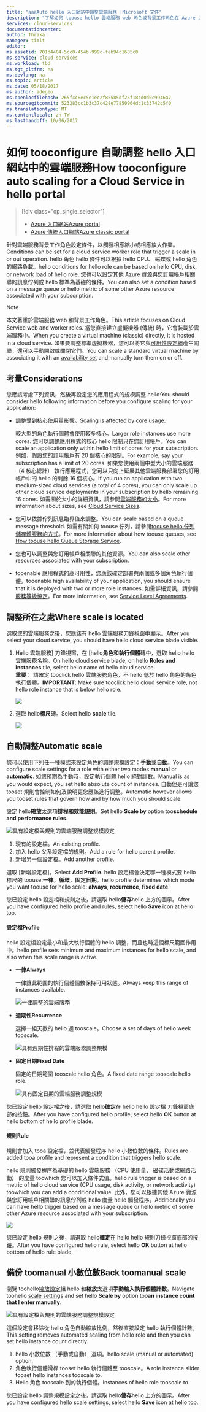 ```yaml
---
title: "aaaAuto hello 入口網站中調整雲端服務 |Microsoft 文件"
description: "了解如何 toouse hello 雲端服務 web 角色或背景工作角色在 Azure 入口網站 tooconfigure 自動調整規模規則。"
services: cloud-services
documentationcenter: 
author: Thraka
manager: timlt
editor: 
ms.assetid: 701d4404-5cc0-454b-999c-feb94c1685c0
ms.service: cloud-services
ms.workload: tbd
ms.tgt_pltfrm: na
ms.devlang: na
ms.topic: article
ms.date: 05/18/2017
ms.author: adegeo
ms.openlocfilehash: 265f4c8ec5e1ec2f85585df25f18cd0d0c9946a7
ms.sourcegitcommit: 523283cc1b3c37c428e77850964dc1c33742c5f0
ms.translationtype: MT
ms.contentlocale: zh-TW
ms.lasthandoff: 10/06/2017
---
```

# <a name="how-tooconfigure-auto-scaling-for-a-cloud-service-in-hello-portal"></a><span data-ttu-id="3133b-103">如何 tooconfigure 自動調整 hello 入口網站中的雲端服務</span><span class="sxs-lookup"><span data-stu-id="3133b-103">How tooconfigure auto scaling for a Cloud Service in hello portal</span></span>
> [!div class="op_single_selector"]
> * [<span data-ttu-id="3133b-104">Azure 入口網站</span><span class="sxs-lookup"><span data-stu-id="3133b-104">Azure portal</span></span>](cloud-services-how-to-scale-portal.md)
> * [<span data-ttu-id="3133b-105">Azure 傳統入口網站</span><span class="sxs-lookup"><span data-stu-id="3133b-105">Azure classic portal</span></span>](cloud-services-how-to-scale.md)

<span data-ttu-id="3133b-106">針對雲端服務背景工作角色設定條件，以觸發相應縮小或相應放大作業。</span><span class="sxs-lookup"><span data-stu-id="3133b-106">Conditions can be set for a cloud service worker role that trigger a scale in or out operation.</span></span> <span data-ttu-id="3133b-107">hello 角色 hello 條件可以根據 hello CPU、 磁碟或 hello 角色的網路負載。</span><span class="sxs-lookup"><span data-stu-id="3133b-107">hello conditions for hello role can be based on hello CPU, disk, or network load of hello role.</span></span> <span data-ttu-id="3133b-108">您也可以設定其他 Azure 資源與您訂用帳戶相關聯的訊息佇列或 hello 標準為基礎的條件。</span><span class="sxs-lookup"><span data-stu-id="3133b-108">You can also set a condition based on a message queue or hello metric of some other Azure resource associated with your subscription.</span></span>

> [!NOTE]
> <span data-ttu-id="3133b-109">本文著重於雲端服務 web 和背景工作角色。</span><span class="sxs-lookup"><span data-stu-id="3133b-109">This article focuses on Cloud Service web and worker roles.</span></span> <span data-ttu-id="3133b-110">當您直接建立虛擬機器 (傳統) 時，它會裝載於雲端服務中。</span><span class="sxs-lookup"><span data-stu-id="3133b-110">When you create a virtual machine (classic) directly, it is hosted in a cloud service.</span></span> <span data-ttu-id="3133b-111">如果要調整標準虛擬機器，您可以將它與[可用性設定組](../virtual-machines/windows/classic/configure-availability.md?toc=%2fazure%2fvirtual-machines%2fwindows%2fclassic%2ftoc.json)產生關聯，還可以手動開啟或關閉它們。</span><span class="sxs-lookup"><span data-stu-id="3133b-111">You can scale a standard virtual machine by associating it with an [availability set](../virtual-machines/windows/classic/configure-availability.md?toc=%2fazure%2fvirtual-machines%2fwindows%2fclassic%2ftoc.json) and manually turn them on or off.</span></span>

## <a name="considerations"></a><span data-ttu-id="3133b-112">考量</span><span class="sxs-lookup"><span data-stu-id="3133b-112">Considerations</span></span>
<span data-ttu-id="3133b-113">您應該考慮下列資訊，然後再設定您的應用程式的規模調整 hello:</span><span class="sxs-lookup"><span data-stu-id="3133b-113">You should consider hello following information before you configure scaling for your application:</span></span>

* <span data-ttu-id="3133b-114">調整受到核心使用量影響。</span><span class="sxs-lookup"><span data-stu-id="3133b-114">Scaling is affected by core usage.</span></span>

    <span data-ttu-id="3133b-115">較大型的角色執行個體會使用較多核心。</span><span class="sxs-lookup"><span data-stu-id="3133b-115">Larger role instances use more cores.</span></span> <span data-ttu-id="3133b-116">您可以調整應用程式的核心 hello 限制只在您訂用帳戶。</span><span class="sxs-lookup"><span data-stu-id="3133b-116">You can scale an application only within hello limit of cores for your subscription.</span></span> <span data-ttu-id="3133b-117">例如，假設您的訂用帳戶有 20 個核心的限制。</span><span class="sxs-lookup"><span data-stu-id="3133b-117">For example, say your subscription has a limit of 20 cores.</span></span> <span data-ttu-id="3133b-118">如果您使用兩個中型大小的雲端服務 （4 核心總計） 執行應用程式，您可以只向上延展其他雲端服務部署您的訂用帳戶中的 hello 的剩餘 16 個核心。</span><span class="sxs-lookup"><span data-stu-id="3133b-118">If you run an application with two medium-sized cloud services (a total of 4 cores), you can only scale up other cloud service deployments in your subscription by hello remaining 16 cores.</span></span> <span data-ttu-id="3133b-119">如需關於大小的詳細資訊，請參閱[雲端服務的大小](cloud-services-sizes-specs.md)。</span><span class="sxs-lookup"><span data-stu-id="3133b-119">For more information about sizes, see [Cloud Service Sizes](cloud-services-sizes-specs.md).</span></span>

* <span data-ttu-id="3133b-120">您可以依據佇列訊息臨界值來調整。</span><span class="sxs-lookup"><span data-stu-id="3133b-120">You can scale based on a queue message threshold.</span></span> <span data-ttu-id="3133b-121">如需有關如何 toouse 佇列，請參閱[toouse hello 佇列儲存體服務的方式](../storage/queues/storage-dotnet-how-to-use-queues.md)。</span><span class="sxs-lookup"><span data-stu-id="3133b-121">For more information about how toouse queues, see [How toouse hello Queue Storage Service](../storage/queues/storage-dotnet-how-to-use-queues.md).</span></span>

* <span data-ttu-id="3133b-122">您也可以調整與您訂用帳戶相關聯的其他資源。</span><span class="sxs-lookup"><span data-stu-id="3133b-122">You can also scale other resources associated with your subscription.</span></span>

* <span data-ttu-id="3133b-123">tooenable 應用程式的高可用性，您應該確定部署與兩個或多個角色執行個體。</span><span class="sxs-lookup"><span data-stu-id="3133b-123">tooenable high availability of your application, you should ensure that it is deployed with two or more role instances.</span></span> <span data-ttu-id="3133b-124">如需詳細資訊，請參閱 [服務等級協定](https://azure.microsoft.com/support/legal/sla/)。</span><span class="sxs-lookup"><span data-stu-id="3133b-124">For more information, see [Service Level Agreements](https://azure.microsoft.com/support/legal/sla/).</span></span>


## <a name="where-scale-is-located"></a><span data-ttu-id="3133b-125">調整所在之處</span><span class="sxs-lookup"><span data-stu-id="3133b-125">Where scale is located</span></span>
<span data-ttu-id="3133b-126">選取您的雲端服務之後，您應該有 hello 雲端服務刀鋒視窗中顯示。</span><span class="sxs-lookup"><span data-stu-id="3133b-126">After you select your cloud service, you should have hello cloud service blade visible.</span></span>

1. <span data-ttu-id="3133b-127">Hello 雲端服務] 刀鋒視窗，在 [hello**角色和執行個體**磚中，選取 hello hello 雲端服務名稱。</span><span class="sxs-lookup"><span data-stu-id="3133b-127">On hello cloud service blade, on hello **Roles and Instances** tile, select hello name of hello cloud service.</span></span>   
   <span data-ttu-id="3133b-128">**重要**： 請確定 tooclick hello 雲端服務角色，不 hello 低於 hello 角色的角色執行個體。</span><span class="sxs-lookup"><span data-stu-id="3133b-128">**IMPORTANT**: Make sure tooclick hello cloud service role, not hello role instance that is below hello role.</span></span>

    ![](./media/cloud-services-how-to-scale-portal/roles-instances.png)
2. <span data-ttu-id="3133b-129">選取 hello**標尺**磚。</span><span class="sxs-lookup"><span data-stu-id="3133b-129">Select hello **scale** tile.</span></span>

    ![](./media/cloud-services-how-to-scale-portal/scale-tile.png)

## <a name="automatic-scale"></a><span data-ttu-id="3133b-130">自動調整</span><span class="sxs-lookup"><span data-stu-id="3133b-130">Automatic scale</span></span>
<span data-ttu-id="3133b-131">您可以使用下列任一種模式來設定角色的調整規模設定：**手動**或**自動**。</span><span class="sxs-lookup"><span data-stu-id="3133b-131">You can configure scale settings for a role with either two modes **manual** or **automatic**.</span></span> <span data-ttu-id="3133b-132">如您預期為手動時，設定執行個體 hello 絕對計數。</span><span class="sxs-lookup"><span data-stu-id="3133b-132">Manual is as you would expect, you set hello absolute count of instances.</span></span> <span data-ttu-id="3133b-133">自動但是可讓您 tooset 規則會控制如何及說明更您應該進行調整。</span><span class="sxs-lookup"><span data-stu-id="3133b-133">Automatic however allows you tooset rules that govern how and by how much you should scale.</span></span>

<span data-ttu-id="3133b-134">設定 hello**縮放**太選項**排程和效能規則**。</span><span class="sxs-lookup"><span data-stu-id="3133b-134">Set hello **Scale by** option too**schedule and performance rules**.</span></span>

![具有設定檔與規則的雲端服務調整規模設定](./media/cloud-services-how-to-scale-portal/schedule-basics.png)

1. <span data-ttu-id="3133b-136">現有的設定檔。</span><span class="sxs-lookup"><span data-stu-id="3133b-136">An existing profile.</span></span>
2. <span data-ttu-id="3133b-137">加入 hello 父系設定檔的規則。</span><span class="sxs-lookup"><span data-stu-id="3133b-137">Add a rule for hello parent profile.</span></span>
3. <span data-ttu-id="3133b-138">新增另一個設定檔。</span><span class="sxs-lookup"><span data-stu-id="3133b-138">Add another profile.</span></span>

<span data-ttu-id="3133b-139">選取 [新增設定檔]。</span><span class="sxs-lookup"><span data-stu-id="3133b-139">Select **Add Profile**.</span></span> <span data-ttu-id="3133b-140">hello 設定檔會決定哪一種模式要 hello 標尺的 toouse:**一律**，**循環**，**固定日期**。</span><span class="sxs-lookup"><span data-stu-id="3133b-140">hello profile determines which mode you want toouse for hello scale: **always**, **recurrence**, **fixed date**.</span></span>

<span data-ttu-id="3133b-141">您已設定 hello 設定檔和規則之後，請選取 hello**儲存**hello 上方的圖示。</span><span class="sxs-lookup"><span data-stu-id="3133b-141">After you have configured hello profile and rules, select hello **Save** icon at hello top.</span></span>

#### <a name="profile"></a><span data-ttu-id="3133b-142">設定檔</span><span class="sxs-lookup"><span data-stu-id="3133b-142">Profile</span></span>
<span data-ttu-id="3133b-143">hello 設定檔設定最小和最大執行個體的 hello 調整，而且也時這個標尺範圍作用中。</span><span class="sxs-lookup"><span data-stu-id="3133b-143">hello profile sets minimum and maximum instances for hello scale, and also when this scale range is active.</span></span>

* <span data-ttu-id="3133b-144">**一律**</span><span class="sxs-lookup"><span data-stu-id="3133b-144">**Always**</span></span>

    <span data-ttu-id="3133b-145">一律讓此範圍的執行個體個數保持可用狀態。</span><span class="sxs-lookup"><span data-stu-id="3133b-145">Always keep this range of instances available.</span></span>  

    ![一律調整的雲端服務](./media/cloud-services-how-to-scale-portal/select-always.png)
* <span data-ttu-id="3133b-147">**週期性**</span><span class="sxs-lookup"><span data-stu-id="3133b-147">**Recurrence**</span></span>

    <span data-ttu-id="3133b-148">選擇一組天數的 hello 週 tooscale。</span><span class="sxs-lookup"><span data-stu-id="3133b-148">Choose a set of days of hello week tooscale.</span></span>

    ![具有週期性排程的雲端服務調整規模](./media/cloud-services-how-to-scale-portal/select-recurrence.png)
* <span data-ttu-id="3133b-150">**固定日期**</span><span class="sxs-lookup"><span data-stu-id="3133b-150">**Fixed Date**</span></span>

    <span data-ttu-id="3133b-151">固定的日期範圍 tooscale hello 角色。</span><span class="sxs-lookup"><span data-stu-id="3133b-151">A fixed date range tooscale hello role.</span></span>

    ![具有固定日期的雲端服務調整規模](./media/cloud-services-how-to-scale-portal/select-fixed.png)

<span data-ttu-id="3133b-153">您已設定 hello 設定檔之後，請選取 hello**確定**在 hello hello 設定檔 刀鋒視窗底部的按鈕。</span><span class="sxs-lookup"><span data-stu-id="3133b-153">After you have configured hello profile, select hello **OK** button at hello bottom of hello profile blade.</span></span>

#### <a name="rule"></a><span data-ttu-id="3133b-154">規則</span><span class="sxs-lookup"><span data-stu-id="3133b-154">Rule</span></span>
<span data-ttu-id="3133b-155">規則會加入 tooa 設定檔，並代表觸發程序 hello 小數位數的條件。</span><span class="sxs-lookup"><span data-stu-id="3133b-155">Rules are added tooa profile and represent a condition that triggers hello scale.</span></span>

<span data-ttu-id="3133b-156">hello 規則觸發程序為基礎的 hello 雲端服務 （CPU 使用量、 磁碟活動或網路活動） 的度量 toowhich 您可以加入條件式值。</span><span class="sxs-lookup"><span data-stu-id="3133b-156">hello rule trigger is based on a metric of hello cloud service (CPU usage, disk activity, or network activity) toowhich you can add a conditional value.</span></span> <span data-ttu-id="3133b-157">此外，您可以根據其他 Azure 資源與您訂用帳戶相關聯的訊息佇列或 hello 度量 hello 觸發程序。</span><span class="sxs-lookup"><span data-stu-id="3133b-157">Additionally you can have hello trigger based on a message queue or hello metric of some other Azure resource associated with your subscription.</span></span>

![](./media/cloud-services-how-to-scale-portal/rule-settings.png)

<span data-ttu-id="3133b-158">您已設定 hello 規則之後，請選取 hello**確定**在 hello hello 規則刀鋒視窗底部的按鈕。</span><span class="sxs-lookup"><span data-stu-id="3133b-158">After you have configured hello rule, select hello **OK** button at hello bottom of hello rule blade.</span></span>

## <a name="back-toomanual-scale"></a><span data-ttu-id="3133b-159">備份 toomanual 小數位數</span><span class="sxs-lookup"><span data-stu-id="3133b-159">Back toomanual scale</span></span>
<span data-ttu-id="3133b-160">瀏覽 toohello[縮放設定](#where-scale-is-located)組 hello 和**縮放**太選項**手動輸入執行個體計數**。</span><span class="sxs-lookup"><span data-stu-id="3133b-160">Navigate toohello [scale settings](#where-scale-is-located) and set hello **Scale by** option too**an instance count that I enter manually**.</span></span>

![具有設定檔與規則的雲端服務調整規模設定](./media/cloud-services-how-to-scale-portal/manual-basics.png)

<span data-ttu-id="3133b-162">這個設定會移除從 hello 角色自動縮放比例，然後直接設定 hello 執行個體計數。</span><span class="sxs-lookup"><span data-stu-id="3133b-162">This setting removes automated scaling from hello role and then you can set hello instance count directly.</span></span>

1. <span data-ttu-id="3133b-163">hello 小數位數 （手動或自動） 選項。</span><span class="sxs-lookup"><span data-stu-id="3133b-163">hello scale (manual or automated) option.</span></span>
2. <span data-ttu-id="3133b-164">角色執行個體滑桿 tooset hello 執行個體至 tooscale。</span><span class="sxs-lookup"><span data-stu-id="3133b-164">A role instance slider tooset hello instances tooscale to.</span></span>
3. <span data-ttu-id="3133b-165">Hello 角色 tooscale 到的執行個體。</span><span class="sxs-lookup"><span data-stu-id="3133b-165">Instances of hello role tooscale to.</span></span>

<span data-ttu-id="3133b-166">您已設定 hello 調整規模設定之後，請選取 hello**儲存**hello 上方的圖示。</span><span class="sxs-lookup"><span data-stu-id="3133b-166">After you have configured hello scale settings, select hello **Save** icon at hello top.</span></span>
